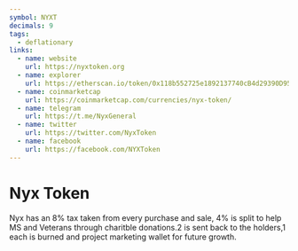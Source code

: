 ```yaml
---
symbol: NYXT
decimals: 9
tags:
  - deflationary
links:
  - name: website
    url: https://nyxtoken.org
  - name: explorer
    url: https://etherscan.io/token/0x118b552725e1892137740cB4d29390D952709639
  - name: coinmarketcap
    url: https://coinmarketcap.com/currencies/nyx-token/
  - name: telegram
    url: https://t.me/NyxGeneral
  - name: twitter
    url: https://twitter.com/NyxToken
  - name: facebook
    url: https://facebook.com/NYXToken
---
```


# Nyx Token

Nyx has an 8% tax taken from every purchase and sale, 4% is split to help MS and Veterans through charitble donations.2 is sent back to the holders,1 each is burned and project marketing wallet for future growth.
